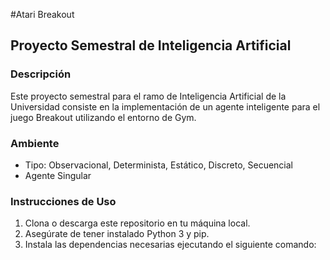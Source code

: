 #Atari Breakout
## Proyecto Semestral de Inteligencia Artificial

### Descripción
Este proyecto semestral para el ramo de Inteligencia Artificial de la Universidad consiste en la implementación de un agente inteligente para el juego Breakout utilizando el entorno de Gym.

### Ambiente
- Tipo: Observacional, Determinista, Estático, Discreto, Secuencial
- Agente Singular

### Instrucciones de Uso
1. Clona o descarga este repositorio en tu máquina local.
2. Asegúrate de tener instalado Python 3 y pip.
3. Instala las dependencias necesarias ejecutando el siguiente comando:
